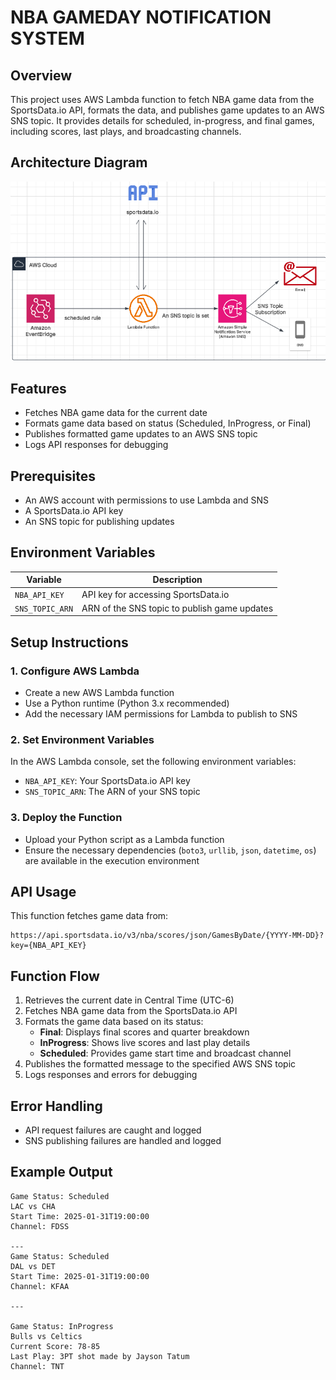 # NBA GAMEDAY NOTIFICATION SYSTEM

## Overview

This project uses AWS Lambda function to fetch NBA game data from the SportsData.io API, formats the data, and publishes game updates to an AWS SNS topic. It provides details for scheduled, in-progress, and final games, including scores, last plays, and broadcasting channels.

## Architecture Diagram

![NBA Gameday Notification diagram](./images/snstopic.png)

## Features

- Fetches NBA game data for the current date
- Formats game data based on status (Scheduled, InProgress, or Final)
- Publishes formatted game updates to an AWS SNS topic
- Logs API responses for debugging

## Prerequisites

- An AWS account with permissions to use Lambda and SNS
- A SportsData.io API key
- An SNS topic for publishing updates

## Environment Variables

| Variable | Description |
|----------|-------------|
| `NBA_API_KEY` | API key for accessing SportsData.io |
| `SNS_TOPIC_ARN` | ARN of the SNS topic to publish game updates |

## Setup Instructions

### 1. Configure AWS Lambda

- Create a new AWS Lambda function
- Use a Python runtime (Python 3.x recommended)
- Add the necessary IAM permissions for Lambda to publish to SNS

### 2. Set Environment Variables

In the AWS Lambda console, set the following environment variables:

- `NBA_API_KEY`: Your SportsData.io API key
- `SNS_TOPIC_ARN`: The ARN of your SNS topic

### 3. Deploy the Function

- Upload your Python script as a Lambda function
- Ensure the necessary dependencies (`boto3`, `urllib`, `json`, `datetime`, `os`) are available in the execution environment

## API Usage

This function fetches game data from:

```
https://api.sportsdata.io/v3/nba/scores/json/GamesByDate/{YYYY-MM-DD}?key={NBA_API_KEY}
```

## Function Flow

1. Retrieves the current date in Central Time (UTC-6)
2. Fetches NBA game data from the SportsData.io API
3. Formats the game data based on its status:
   - **Final**: Displays final scores and quarter breakdown
   - **InProgress**: Shows live scores and last play details
   - **Scheduled**: Provides game start time and broadcast channel
4. Publishes the formatted message to the specified AWS SNS topic
5. Logs responses and errors for debugging

## Error Handling

- API request failures are caught and logged
- SNS publishing failures are handled and logged

## Example Output

```
Game Status: Scheduled
LAC vs CHA
Start Time: 2025-01-31T19:00:00
Channel: FDSS

---
Game Status: Scheduled
DAL vs DET
Start Time: 2025-01-31T19:00:00
Channel: KFAA

---

Game Status: InProgress
Bulls vs Celtics
Current Score: 78-85
Last Play: 3PT shot made by Jayson Tatum
Channel: TNT
```